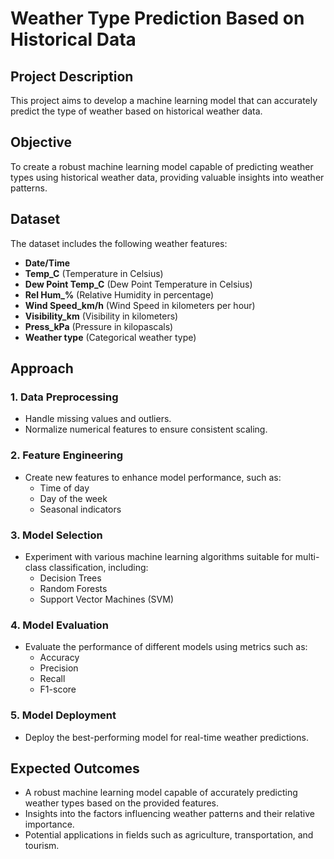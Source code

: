 
# **Weather Type Prediction Based on Historical Data**

## **Project Description**

This project aims to develop a machine learning model that can accurately predict the type of weather based on historical weather data.

## **Objective**

To create a robust machine learning model capable of predicting weather types using historical weather data, providing valuable insights into weather patterns.

## **Dataset**

The dataset includes the following weather features:
- **Date/Time**
- **Temp_C** (Temperature in Celsius)
- **Dew Point Temp_C** (Dew Point Temperature in Celsius)
- **Rel Hum_%** (Relative Humidity in percentage)
- **Wind Speed_km/h** (Wind Speed in kilometers per hour)
- **Visibility_km** (Visibility in kilometers)
- **Press_kPa** (Pressure in kilopascals)
- **Weather type** (Categorical weather type)

## **Approach**

### **1. Data Preprocessing**
- Handle missing values and outliers.
- Normalize numerical features to ensure consistent scaling.

### **2. Feature Engineering**
- Create new features to enhance model performance, such as:
  - Time of day
  - Day of the week
  - Seasonal indicators

### **3. Model Selection**
- Experiment with various machine learning algorithms suitable for multi-class classification, including:
  - Decision Trees
  - Random Forests
  - Support Vector Machines (SVM)

### **4. Model Evaluation**
- Evaluate the performance of different models using metrics such as:
  - Accuracy
  - Precision
  - Recall
  - F1-score

### **5. Model Deployment**
- Deploy the best-performing model for real-time weather predictions.

## **Expected Outcomes**

- A robust machine learning model capable of accurately predicting weather types based on the provided features.
- Insights into the factors influencing weather patterns and their relative importance.
- Potential applications in fields such as agriculture, transportation, and tourism.
